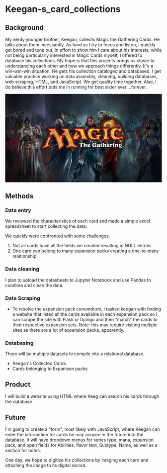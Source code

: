 # Keegan-s_card_collections

## Background
My nerdy younger brother, Keegan, collects Magic the Gathering Cards. He talks about them incessantly. As hard as I try to focus and listen, I quickly get bored and tune out. 
In effort to show him I care about his interests, while not being particularly interested in Magic Cards myself, I offered to database his collections. My hope is that this projects brings us closer to understanding each other and how we approach things differently. It's a win-win-win situation. He gets his collection cataloged and databased. I get valuable practice working on data assembly, cleaning, building databases, web scraping, HTML, and JavaScript. We get quality time together. Also, I do believe this effort puts me in running for best sister ever....forever. 

<p align="center">
  <img src="Images/Header_image.jpeg" />
</p>

## Methods
### Data entry

We reviewed the characteristics of each card and made a simple excel spreadsheet to start collecting the data. 

We quickly were confronted with some challenges. 
1. Not all cards have all the fields we created resulting in NULL entries. 
2. One card can belong to many expansion packs creating a one-to-many relationship

### Data cleaning
I plan to upload the datasheets to Jupyter Notebook and use Pandas to combine and clean the data.  

### Data Scraping
* To resolve the expansion pack conumdrum, I tasked keegan with finding a website that listed all the cards available in each expansion pack so I can scrape the site with Flask or Django and then "match" the cards to their respective expansion sets. Note: this may require visiting multiple sites as there are a lot of expansion packs, apparently.  

### Databasing
There will be multiple datasets to compile into a relational database. 
* Keegan's Collected Cards
* Cards belonging to Expanison packs

## Product
I will build a website using HTML where Keeg can search his cards through the database

## Future
I'm going to create a "form", most likely with JavaScript, where Keegan can enter the information for cards he may acquire in the future into the database. It will have dropdown menus for series type, mana, expansion pack, and open fields for Abilities, flavor text, Subtype, Name, as well as a section for notes. 

One day, we hope to digitize his collections by imaging each card and attaching the image to its digital record. 
